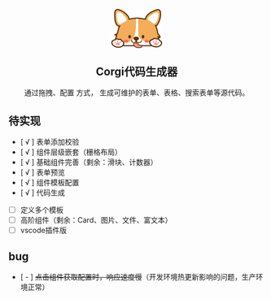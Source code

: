 <p align="center">
  <img src="./public/logo.png" width="100" align="center"></img>

  <h2 align="center">Corgi代码生成器</h2>

  <p align="center">通过拖拽、配置 方式， 生成可维护的表单、表格、搜索表单等源代码。</p>
</p>

## 待实现
- [ √ ] 表单添加校验
- [ √ ] 组件层级嵌套（栅格布局）
- [ √ ] 基础组件完善（剩余：滑块、计数器）
- [ √ ] 表单预览
- [ √ ] 组件模板配置
- [ √ ] 代码生成
- [   ] 定义多个模板
- [   ] 高阶组件（剩余：Card、图片、文件、富文本）
- [   ] vscode插件版

## bug
- [ - ] ~~点击组件获取配置时，响应速度慢~~（开发环境热更新影响的问题，生产环境正常）
